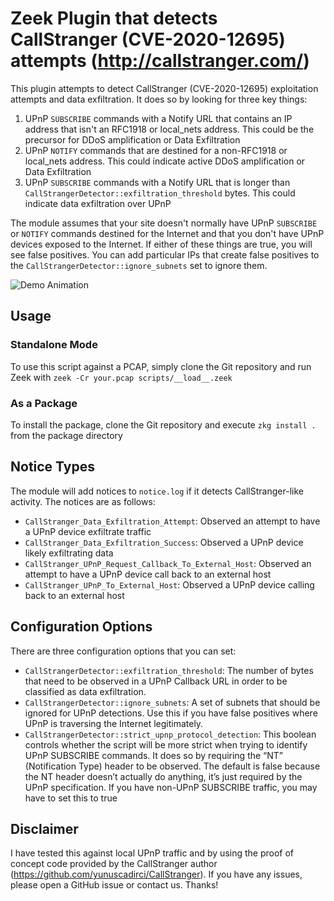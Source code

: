 # Zeek Plugin that detects CallStranger (CVE-2020-12695) attempts (http://callstranger.com/)

 This plugin attempts to detect CallStranger (CVE-2020-12695) exploitation attempts and data exfiltration. It does so by looking for three key things:

   1. UPnP `SUBSCRIBE` commands with a Notify URL that contains an IP address that isn't an RFC1918 or local_nets address. This could be the precursor for DDoS amplification or Data Exfiltration
   2. UPnP `NOTIFY` commands that are destined for a non-RFC1918 or local_nets address. This could indicate active DDoS amplification or Data Exfiltration
   3. UPnP `SUBSCRIBE` commands with a Notify URL that is longer than `CallStrangerDetector::exfiltration_threshold` bytes. This could indicate data exfiltration over UPnP

 The module assumes that your site doesn't normally have UPnP `SUBSCRIBE` or `NOTIFY` commands destined for the Internet and that you don't have UPnP devices exposed to the Internet. If either of these things are true, you will see false positives. You can add particular IPs that create false positives to the `CallStrangerDetector::ignore_subnets` set to ignore them.

![Demo Animation](../assets/callstranger_example.gif?raw=true)

## Usage
### Standalone Mode
To use this script against a PCAP, simply clone the Git repository and run Zeek with `zeek -Cr your.pcap scripts/__load__.zeek`

### As a Package
To install the package, clone the Git repository and execute `zkg install .` from the package directory

## Notice Types
 The module will add notices to `notice.log` if it detects CallStranger-like activity. The notices are as follows:
* `CallStranger_Data_Exfiltration_Attempt`: Observed an attempt to have a UPnP device exfiltrate traffic
* `CallStranger_Data_Exfiltration_Success`: Observed a UPnP device likely exfiltrating data
* `CallStranger_UPnP_Request_Callback_To_External_Host`: Observed an attempt to have a UPnP device call back to an external host
* `CallStranger_UPnP_To_External_Host`: Observed a UPnP device calling back to an external host

## Configuration Options
There are three configuration options that you can set:
* `CallStrangerDetector::exfiltration_threshold`: The number of bytes that need to be observed in a UPnP Callback URL in order to be classified as data exfiltration.
* `CallStrangerDetector::ignore_subnets`: A set of subnets that should be ignored for UPnP detections. Use this if you have false positives where UPnP is traversing the Internet legitimately. 
* `CallStrangerDetector::strict_upnp_protocol_detection`: This boolean controls whether the script will be more strict when trying to identify UPnP SUBSCRIBE commands. It does so by requiring the “NT” (Notification Type) header to be observed. The default is false because the NT header doesn’t actually do anything, it’s just required by the UPnP specification. If you have non-UPnP SUBSCRIBE traffic, you may have to set this to true

## Disclaimer
I have tested this against local UPnP traffic and by using the proof of concept code provided by the CallStranger author (https://github.com/yunuscadirci/CallStranger). If you have any issues, please open a GitHub issue or contact us. Thanks!

